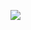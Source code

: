 <p><em><img src="[https://user-images.githubusercontent.com/63796774/151452598-e46eeb69-c898-478e-8207-2644486e8aa8.gif](https://user-images.githubusercontent.com/63796774/205461292-f12af13a-ad54-41e7-8527-f2cf326adc1c.gif)">  
</em></p>

